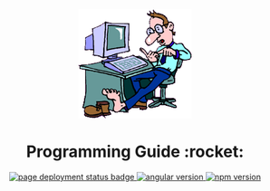 <p align="center">
  <a href="https://github.com/marketplace/actions/deploy-to-github-pages">
    <img alt="programming-guide" width="200px" src="https://github.com/clistenesonassis/programming-guide/blob/master/.github/assets/programming.gif">
  </a>
</p>

<h1 align="center">
  Programming Guide :rocket:
</h1>

<div align="center">
  <a href="https://github.com/clistenesonassis/programming-guide/actions">
    <img src="https://github.com/clistenesonassis/programming-guide/actions/workflows/pages/pages-build-deployment/badge.svg" alt="page deployment status badge">
  </a>

  <a href="https://github.com/clistenesonassis/programming-guide/">
    <img src="https://img.shields.io/github/package-json/dependency-version/clistenesonassis/programming-guide/@angular/core" alt="angular version">
  </a>

  <a href="https://github.com/clistenesonassis/programming-guide/">
    <img src="https://img.shields.io/npm/v/npm" alt="npm version">
  </a>
</div>

